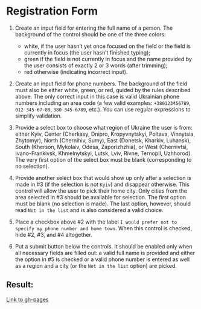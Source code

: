 # Registration Form

1) Create an input field for entering the full name of a person. The background of the control should be one of the three colors:
    - white, if the user hasn’t yet once focused on the field or the field is currently in focus (the user hasn’t finished typing);
    - green if the field is not currently in focus and the name provided by the user consists of exactly 2 or 3 words (after trimming);
    - red otherwise (indicating incorrect input).

2) Create an input field for phone numbers. The background of the field must also be either white, green, or red, guided by the rules described above. The only correct input in this case is valid Ukrainian phone numbers including an area code (a few valid examples: `+380123456789`, `012 345-67-89`, `380 345-6789`, etc.). You can use regular expressions to simplify validation.

3) Provide a select box to choose what region of Ukraine the user is from: either Kyiv, Center (Cherkasy, Dnipro, Kropyvnytskyi, Poltava, Vinnytsia, Zhytomyr), North (Chernihiv, Sumy), East (Donetsk, Kharkiv, Luhansk), South (Kherson, Mykolaiv, Odesa, Zaporizhzhia), or West (Chernivtsi, Ivano-Frankivsk, Khmelnytskyi, Lutsk, Lviv, Rivne, Ternopil, Uzhhorod). The very first option of the select box must be blank (corresponding to no selection).

4) Provide another select box that would show up only after a selection is made in #3 (if the selection is not `Kyiv`) and disappear otherwise. This control will allow the user to pick their home city. Only cities from the area selected in #3 should be available for selection. The first option must be blank (no selection is made). The last option, however, should read `Not in the list` and is also considered a valid choice.

5) Place a checkbox above #2 with the label `I would prefer not to specify my phone number and home town`. When this control is checked, hide #2, #3, and #4 altogether.

6) Put a submit button below the controls. It should be enabled only when all necessary fields are filled out: a valid full name is provided and either the option in #5 is checked or a valid phone number is entered as well as a region and a city (or the `Not in the list` option) are picked.

## Result:
[Link to gh-pages](https://yojikyo.github.io/dom_registration-form/index.html)
